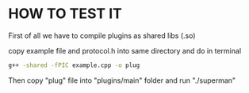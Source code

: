 HOW TO TEST IT
==================

First of all we have to compile plugins as shared libs (.so) 

copy example file and protocol.h into same directory and do in terminal

```bash
g++ -shared -fPIC example.cpp -o plug
```

Then copy "plug" file into "plugins/main" folder and run "./superman"
